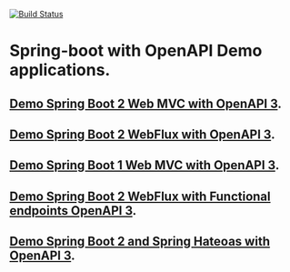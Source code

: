 [![Build Status](https://travis-ci.org/springdoc/springdoc-openapi-demos.svg?branch=master)](https://travis-ci.org/springdoc/springdoc-openapi-demos)

# Spring-boot with OpenAPI Demo applications.

## [Demo Spring Boot 2 Web MVC with OpenAPI 3](http://158.101.191.70:8081/).
## [Demo Spring Boot 2 WebFlux with OpenAPI 3](http://158.101.191.70:8082/).
## [Demo Spring Boot 1 Web MVC with OpenAPI 3](http://158.101.191.70:8083/).
## [Demo Spring Boot 2 WebFlux with Functional endpoints OpenAPI 3](http://158.101.191.70:8084/swagger-ui.html).
## [Demo Spring Boot 2 and Spring Hateoas with OpenAPI 3](http://158.101.191.70:8085/swagger-ui.html).








